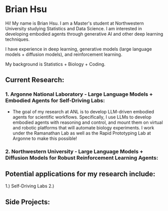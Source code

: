 # Brian Hsu

Hi! My name is Brian Hsu. I am a Master's student at Northwestern University studying Statistics and Data Science. I am interested in developing embodied agents through generative AI and other deep learning techniques.

I have experience in deep learning, generative models (large language models + diffusion models), and reinforcement learning. 

My background is Statistics + Biology + Coding. 

## Current Research: 
### 1. Argonne National Laboratory - Large Language Models + Embodied Agents for Self-Driving Labs:

* The goal of my research at ANL is to develop LLM-driven embodied agents for scientific workflows. Specifically, I use LLMs to develop embodied agents with reasoning and control, and mount them on virtual and robotic platforms that will automate biology experiments. I work under the Ramanathan Lab as well as the Rapid Prototyping Lab at Argonne to make this possible!

### 2. Northwestern University - Large Language Models + Diffusion Models for Robust Reinforcement Learning Agents: 


## Potential applications for my research include: 
1.) Self-Driving Labs 
2.) 

## Side Projects: 

